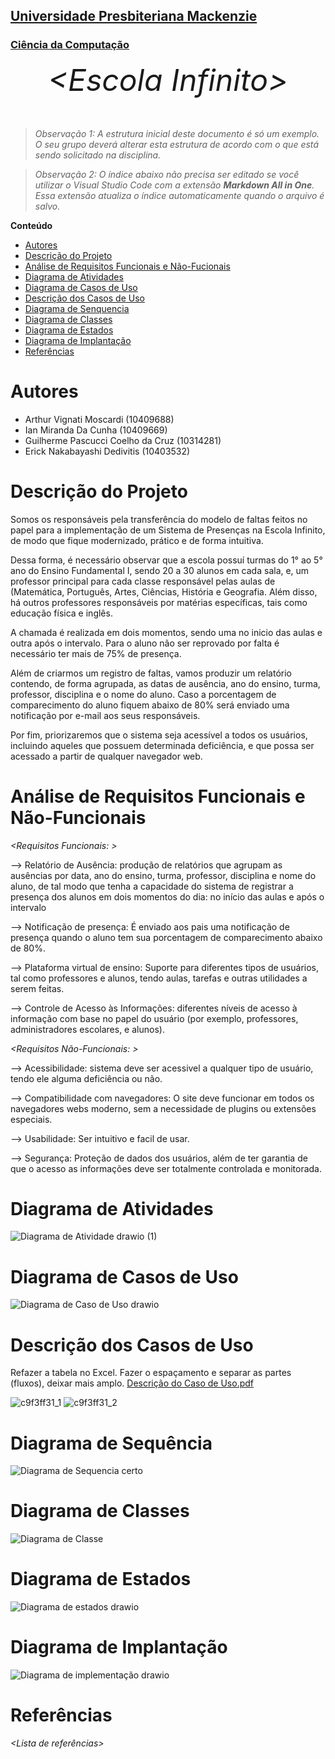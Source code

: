 <h2><a href= "https://www.mackenzie.br">Universidade Presbiteriana Mackenzie</a></h2>
<h3><a href= "https://www.mackenzie.br/graduacao/sao-paulo-higienopolis/sistemas-de-informacao">Ciência da Computação</a></h3>


<font size="+12"><center>
*&lt;Escola Infinito&gt;*
</center></font>

>*Observação 1: A estrutura inicial deste documento é só um exemplo. O seu grupo deverá alterar esta estrutura de acordo com o que está sendo solicitado na disciplina.*

>*Observação 2: O índice abaixo não precisa ser editado se você utilizar o Visual Studio Code com a extensão **Markdown All in One**. Essa extensão atualiza o índice automaticamente quando o arquivo é salvo.*

**Conteúdo**

- [Autores](#nome-alunos)
- [Descrição do Projeto](#introdução-do-projeto)
- [Análise de Requisitos Funcionais e Não-Fucionais](#descrição-dos-requisitos)
- [Diagrama de Atividades](#diagrama-de-atividades) 
- [Diagrama de Casos de Uso](#diagrama-de-comportamento-atores)
- [Descrição dos Casos de Uso](#descrição-das-funcões)
- [Diagrama de Senquencia](#diagrama-de-ordem-interações)
- [Diagrama de Classes](#diagrama-orientado-objetos)
- [Diagrama de Estados](#diagrama-estrutura-componente)
- [Diagrama de Implantação](#diagrama-de-hardware-software)
- [Referências](#referências)

 
# Autores

* Arthur Vignati Moscardi (10409688)
* Ian Miranda Da Cunha (10409669)
* Guilherme Pascucci Coelho da Cruz (10314281)
* Erick Nakabayashi Dedivitis (10403532)
# Descrição do Projeto

 Somos os responsáveis pela transferência do modelo de faltas feitos no papel para a implementação de um Sistema de Presenças na Escola Infinito, de modo que fique modernizado, prático e de forma intuitiva.

  Dessa forma, é necessário observar que a escola possuí turmas do 1° ao 5° ano do Ensino Fundamental I, sendo 20 a 30 alunos em cada sala, e, um professor principal para cada classe responsável pelas aulas de (Matemática, Português, Artes, Ciências, História e Geografia. Além disso, há outros professores responsáveis por matérias específicas, tais como  educação física e inglês.
  
  A chamada é realizada em dois momentos, sendo uma no inicio das aulas e outra após o intervalo. Para o aluno não ser reprovado por falta é necessário ter mais de 75% de presença.
  
  Além de criarmos um registro de faltas, vamos produzir um relatório contendo, de forma agrupada, as datas de ausência, ano do ensino, turma, professor, disciplina e o nome do aluno. Caso a porcentagem de comparecimento do aluno fiquem abaixo de 80% será enviado uma notificação por e-mail aos seus responsáveis.
  
  Por fim, priorizaremos que o sistema seja acessível a todos os usuários, incluindo aqueles que possuem determinada deficiência, e que possa ser acessado a partir de qualquer navegador web. 

# Análise de Requisitos Funcionais e Não-Funcionais
*&lt;Requisitos Funcionais: &gt;*

--> Relatório de Ausência: produção de relatórios que agrupam as ausências por data, ano do ensino, turma, professor, disciplina e nome do aluno, de tal modo que tenha a capacidade do sistema de registrar a presença dos alunos em dois momentos do dia: no início das aulas e após o intervalo

--> Notificação de presença: É enviado aos pais uma notificação de presença quando o aluno tem sua porcentagem de comparecimento abaixo de 80%.

--> Plataforma virtual de ensino: Suporte para diferentes tipos de usuários, tal como professores e alunos, tendo aulas, tarefas e outras utilidades a serem feitas.  

--> Controle de Acesso às Informações: diferentes níveis de acesso à informação com base no papel do usuário (por exemplo, professores, administradores escolares, e alunos).



*&lt;Requisitos Não-Funcionais: &gt;*

--> Acessibilidade: sistema deve ser acessivel a qualquer tipo de usuário, tendo ele alguma deficiência ou não.

--> Compatibilidade com navegadores: O site deve funcionar em todos os navegadores webs moderno, sem a necessidade de plugins ou extensões especiais. 

--> Usabilidade: Ser intuitivo e facil de usar.

--> Segurança: Proteção de dados dos usuários, além de ter garantia de que o acesso as informações deve ser totalmente controlada e monitorada.

# Diagrama de Atividades
![Diagrama de Atividade drawio (1)](https://github.com/cc4semestre/projeto/assets/161724108/e597acdc-9368-4bdd-a5c6-275e1f3fd6d8)


# Diagrama de Casos de Uso

![Diagrama de Caso de Uso drawio](https://github.com/cc4semestre/projeto/assets/99357352/4f2335fa-cd6b-4628-98ec-c578fb70e8b6)


# Descrição dos Casos de Uso
Refazer a tabela no Excel. Fazer o espaçamento e separar as partes (fluxos), deixar mais amplo.
[Descrição do Caso de Uso.pdf](https://github.com/cc4semestre/projeto/files/14828402/Descricao.do.Caso.de.Uso.pdf)


![c9f3ff31_1](https://github.com/cc4semestre/projeto/assets/161724108/558a06d8-a5cb-4c9c-adec-e601040abb5a)
![c9f3ff31_2](https://github.com/cc4semestre/projeto/assets/161724108/8e352470-b430-4f7c-ab92-8e9fa0a45d2a)



# Diagrama de Sequência

![Diagrama de Sequencia certo](https://github.com/cc4semestre/projeto/assets/99357352/4421de38-f329-4ca0-82cf-0ff9d6d8954f)


# Diagrama de Classes

![Diagrama de Classe](https://github.com/cc4semestre/projeto/assets/99357352/5eb88b14-e44c-44e7-8b90-9bb068c28050)

# Diagrama de Estados

![Diagrama de estados drawio](https://github.com/cc4semestre/projeto/assets/99357352/d2d28fe5-a7a0-40b1-ac32-123e1ff1ad6d)

# Diagrama de Implantação

![Diagrama de implementação drawio](https://github.com/cc4semestre/projeto/assets/99357352/90af36d5-de05-4807-8979-13a857eb716d)


# Referências

*&lt;Lista de referências&gt;*
